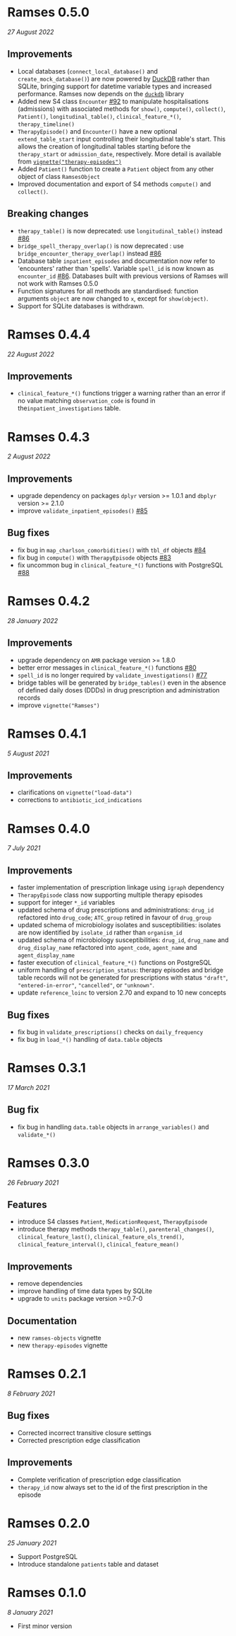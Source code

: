 
# Ramses 0.5.0

*27 August 2022*

## Improvements

* Local databases (`connect_local_database()` and `create_mock_database()`) 
are now powered by [DuckDB](https://duckdb.org/) rather than SQLite, bringing support for 
datetime variable types and increased performance. Ramses now depends on 
the [`duckdb`](https://CRAN.R-project.org/package=duckdb) library
* Added new S4 class `Encounter` [#92](https://github.com/ramses-antibiotics/ramses-package/issues/92) 
to manipulate hospitalisations (admissions)
with associated methods for `show()`, `compute()`, `collect()`, `Patient()`, 
`longitudinal_table()`, `clinical_feature_*()`, `therapy_timeline()`
* `TherapyEpisode()` and `Encounter()` have a new optional `extend_table_start` input
controlling their longitudinal table's start. This allows the creation of longitudinal
tables starting before the `therapy_start` or `admission_date`, respectively. More
detail is available from [`vignette("therapy-episodes")`](https://ramses-antibiotics.web.app/articles/therapy-episodes.html)
* Added `Patient()` function to create a `Patient` object from any other object
of class `RamsesObject`
* Improved documentation and export of S4 methods `compute()` and `collect()`.

## Breaking changes

* `therapy_table()` is now deprecated: use `longitudinal_table()` instead  [#86](https://github.com/ramses-antibiotics/ramses-package/issues/86)
* `bridge_spell_therapy_overlap()` is now deprecated : use 
`bridge_encounter_therapy_overlap()` instead  [#86](https://github.com/ramses-antibiotics/ramses-package/issues/86)
* Database table `inpatient_episodes` and documentation now refer to 'encounters' 
rather than 'spells'. Variable `spell_id` is now known as `encounter_id` [#86](https://github.com/ramses-antibiotics/ramses-package/issues/86).
Databases built with previous versions of Ramses will not work with Ramses 0.5.0
* Function signatures for all methods are standardised: function arguments 
`object` are now changed to `x`, except for `show(object)`.
* Support for SQLite databases is withdrawn.

# Ramses 0.4.4

*22 August 2022*

## Improvements

* `clinical_feature_*()` functions trigger a warning rather than an error if
no value matching `observation_code` is found in the`inpatient_investigations` table.


# Ramses 0.4.3

*2 August 2022*

## Improvements

* upgrade dependency on packages `dplyr` version >= 1.0.1 and `dbplyr` version >= 2.1.0
* improve `validate_inpatient_episodes()` [#85](https://github.com/ramses-antibiotics/ramses-package/issues/85)

## Bug fixes

* fix bug in `map_charlson_comorbidities()` with `tbl_df` objects  [#84](https://github.com/ramses-antibiotics/ramses-package/issues/84)
* fix bug in `compute()` with `TherapyEpisode` objects  [#83](https://github.com/ramses-antibiotics/ramses-package/issues/83)
* fix uncommon bug in `clinical_feature_*()` functions with PostgreSQL [#88](https://github.com/ramses-antibiotics/ramses-package/issues/88)


# Ramses 0.4.2

*28 January 2022*

## Improvements

* upgrade dependency on `AMR` package version >= 1.8.0
* better error messages in `clinical_feature_*()` functions [#80](https://github.com/ramses-antibiotics/ramses-package/issues/80)
* `spell_id` is no longer required by `validate_investigations()` [#77](https://github.com/ramses-antibiotics/ramses-package/issues/77)
* bridge tables will be generated by `bridge_tables()` even in the absence of defined daily doses (DDDs) in drug prescription and administration records
* improve `vignette("Ramses")`

# Ramses 0.4.1

*5 August 2021*

## Improvements

* clarifications on `vignette("load-data")`
* corrections to `antibiotic_icd_indications`


# Ramses 0.4.0

*7 July 2021*

## Improvements

* faster implementation of prescription linkage using `igraph` dependency
* `TherapyEpisode` class now supporting multiple therapy episodes
* support for integer `*_id` variables
* updated schema of drug prescriptions and administrations: `drug_id` refactored into `drug_code`; `ATC_group` retired in favour of `drug_group`
* updated schema of microbiology isolates and susceptibilities: isolates are now identified by `isolate_id` rather than `organism_id`
* updated schema of microbiology susceptibilities: `drug_id`, `drug_name` and `drug_display_name` refactored into `agent_code`, `agent_name` and `agent_display_name`
* faster execution of `clinical_feature_*()` functions on PostgreSQL
* uniform handling of `prescription_status`: therapy episodes and bridge table records will not be generated for prescriptions with status `"draft"`, `"entered-in-error"`,  `"cancelled"`, or `"unknown"`.
* update `reference_loinc` to version 2.70 and expand to 10 new concepts

## Bug fixes

* fix bug in `validate_prescriptions()` checks on `daily_frequency`
* fix bug in `load_*()` handling of `data.table` objects

# Ramses 0.3.1

*17 March 2021*

## Bug fix

* fix bug in handling `data.table` objects in `arrange_variables()` and `validate_*()`

# Ramses 0.3.0

*26 February 2021*

## Features

* introduce S4 classes `Patient`, `MedicationRequest`, `TherapyEpisode`
* introduce therapy methods `therapy_table()`, `parenteral_changes()`, `clinical_feature_last()`, `clinical_feature_ols_trend()`, `clinical_feature_interval()`, `clinical_feature_mean()`

## Improvements

* remove dependencies
* improve handling of time data types by SQLite
* upgrade to `units` package version >=0.7-0

## Documentation

* new `ramses-objects` vignette
* new `therapy-episodes` vignette

# Ramses 0.2.1

*8 February 2021*

## Bug fixes

* Corrected incorrect transitive closure settings
* Corrected prescription edge classification

## Improvements

* Complete verification of prescription edge classification
* `therapy_id` now always set to the id of the first prescription in the episode

# Ramses 0.2.0

*25 January 2021*

* Support PostgreSQL
* Introduce standalone `patients` table and dataset

# Ramses 0.1.0

*8 January 2021*

* First minor version
